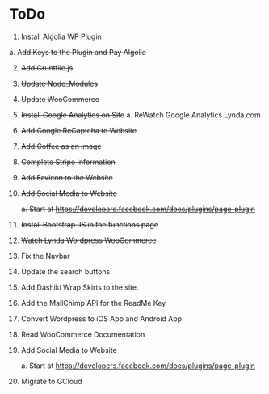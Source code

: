 # ToDo
1. Install Algolia WP Plugin

  a. <del>Add Keys to the Plugin and Pay Algolia</del>

2. <del>Add Gruntfile.js</del>
3. <del>Update Node_Modules</del>
4. <del>Update WooCommerce</del>
5. <del>Install Google Analytics on Site</del>
  a. ReWatch Google Analytics Lynda.com
6. <del>Add Google ReCaptcha to Website</del>
7. <del>Add Coffee as an image</del>
8. <del>Complete Stripe Information</del>
9. <del>Add Favicon to the Website</del>
10. <del>Add Social Media to Website</del>

	<del>a. Start at https://developers.facebook.com/docs/plugins/page-plugin</del>

11. <del>Install Bootstrap JS in the functions page</del>
12. <del>Watch Lynda Wordpress WooCommerce</del>
13. Fix the Navbar
14. Update the search buttons
15. Add Dashiki Wrap Skirts to the site.
16. Add the MailChimp API for the ReadMe Key
17. Convert Wordpress to iOS App and Android App
18. Read WooCommerce Documentation
19. Add Social Media to Website

	a. Start at https://developers.facebook.com/docs/plugins/page-plugin
    
20. Migrate to GCloud
